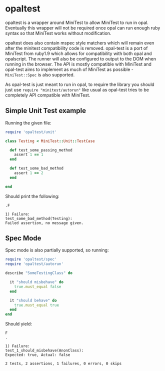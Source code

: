 opaltest
=========

opaltest is a wrapper around MiniTest to allow MiniTest to run in opal.
Eventually this wrapper will not be required once opal can run enough
ruby syntax so that MiniTest works without modification.

opaltest does also contain mspec style matchers which will remain even
after the minitest compatibility code is removed.
opal-test is a port of MiniTest from ruby1.9 which allows for
compatibility with both opal and opalscript. The runner will also be
configured to output to the DOM when running in the browser. The API is
mostly compatible with MiniTest and opal-test aims to implement as much
of MiniTest as possible - `MiniTest::Spec` is also supported.

As opal-test is just meant to run in opal, to require the library you
should just use `require "minitest/autorun"` like usual as opal-test
tries to be completely API compatible with MiniTest.

Simple Unit Test example
------------------------

Running the given file:

```ruby
require 'opaltest/unit'

class Testing < MiniTest::Unit::TestCase

  def test_some_passing_method
    assert 1 == 1
  end

  def test_some_bad_method
    assert 1 == 2
  end

end
```

Should print the following:

```
.F

1) Failure:
test_some_bad_method(Testing):
Failed assertion, no message given.
```

Spec Mode
---------

Spec mode is also partially supported, so running:

```ruby
require 'opaltest/spec'
require 'opaltest/autorun'

describe "SomeTestingClass" do

  it "should misbehave" do
    true.must_equal false
  end

  it "should behave" do
    true.must_equal true
  end
end
```

Should yield:

```
F
.

1) Failure:
test_1_should_misbehave(AnonClass):
Expected: true, Actual: false

2 tests, 2 assertions, 1 failures, 0 errors, 0 skips
```

